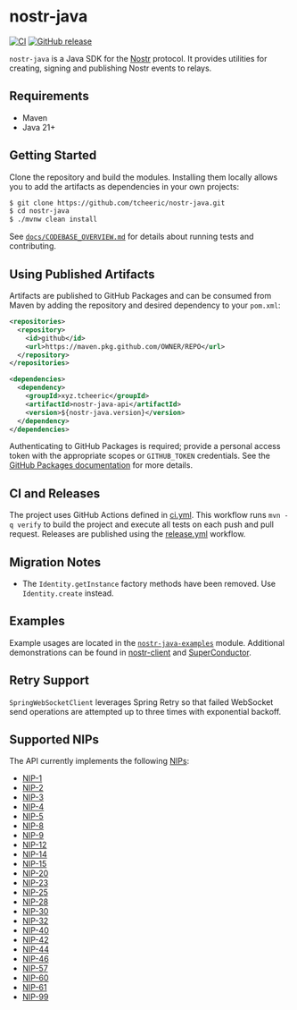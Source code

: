 # nostr-java
[![CI](https://github.com/tcheeric/nostr-java/actions/workflows/ci.yml/badge.svg)](https://github.com/tcheeric/nostr-java/actions/workflows/ci.yml)
[![GitHub release](https://img.shields.io/github/v/release/tcheeric/nostr-java)](https://github.com/tcheeric/nostr-java/releases)

`nostr-java` is a Java SDK for the [Nostr](https://github.com/nostr-protocol/nips) protocol. It provides utilities for creating, signing and publishing Nostr events to relays.

## Requirements
- Maven
- Java 21+

## Getting Started
Clone the repository and build the modules. Installing them locally allows you to add the artifacts as dependencies in your own projects:

```bash
$ git clone https://github.com/tcheeric/nostr-java.git
$ cd nostr-java
$ ./mvnw clean install
```

See [`docs/CODEBASE_OVERVIEW.md`](docs/CODEBASE_OVERVIEW.md) for details about running tests and contributing.

## Using Published Artifacts
Artifacts are published to GitHub Packages and can be consumed from Maven by adding the repository and desired dependency to your `pom.xml`:

```xml
<repositories>
  <repository>
    <id>github</id>
    <url>https://maven.pkg.github.com/OWNER/REPO</url>
  </repository>
</repositories>

<dependencies>
  <dependency>
    <groupId>xyz.tcheeric</groupId>
    <artifactId>nostr-java-api</artifactId>
    <version>${nostr-java.version}</version>
  </dependency>
</dependencies>
```

Authenticating to GitHub Packages is required; provide a personal access token with the appropriate scopes or `GITHUB_TOKEN` credentials. See the [GitHub Packages documentation](https://docs.github.com/en/packages/working-with-a-github-packages-registry/working-with-the-apache-maven-registry) for more details.

## CI and Releases
The project uses GitHub Actions defined in [ci.yml](https://github.com/tcheeric/nostr-java/actions/workflows/ci.yml).
This workflow runs `mvn -q verify` to build the project and execute all tests on each push and pull request.
Releases are published using the [release.yml](https://github.com/tcheeric/nostr-java/actions/workflows/release.yml) workflow.

## Migration Notes
- The `Identity.getInstance` factory methods have been removed. Use `Identity.create` instead.

## Examples
Example usages are located in the [`nostr-java-examples`](./nostr-java-examples) module. Additional demonstrations can be found in [nostr-client](https://github.com/tcheeric/nostr-client) and [SuperConductor](https://github.com/avlo/superconductor).

## Retry Support
`SpringWebSocketClient` leverages Spring Retry so that failed WebSocket send operations are attempted up to three times with exponential backoff.

## Supported NIPs
The API currently implements the following [NIPs](https://github.com/nostr-protocol/nips):
- [NIP-1](https://github.com/nostr-protocol/nips/blob/master/01.md)
- [NIP-2](https://github.com/nostr-protocol/nips/blob/master/02.md)
- [NIP-3](https://github.com/nostr-protocol/nips/blob/master/03.md)
- [NIP-4](https://github.com/nostr-protocol/nips/blob/master/04.md)
- [NIP-5](https://github.com/nostr-protocol/nips/blob/master/05.md)
- [NIP-8](https://github.com/nostr-protocol/nips/blob/master/08.md)
- [NIP-9](https://github.com/nostr-protocol/nips/blob/master/09.md)
- [NIP-12](https://github.com/nostr-protocol/nips/blob/master/12.md)
- [NIP-14](https://github.com/nostr-protocol/nips/blob/master/14.md)
- [NIP-15](https://github.com/nostr-protocol/nips/blob/master/15.md)
- [NIP-20](https://github.com/nostr-protocol/nips/blob/master/20.md)
- [NIP-23](https://github.com/nostr-protocol/nips/blob/master/23.md)
- [NIP-25](https://github.com/nostr-protocol/nips/blob/master/25.md)
- [NIP-28](https://github.com/nostr-protocol/nips/blob/master/28.md)
- [NIP-30](https://github.com/nostr-protocol/nips/blob/master/30.md)
- [NIP-32](https://github.com/nostr-protocol/nips/blob/master/32.md)
- [NIP-40](https://github.com/nostr-protocol/nips/blob/master/40.md)
- [NIP-42](https://github.com/nostr-protocol/nips/blob/master/42.md)
- [NIP-44](https://github.com/nostr-protocol/nips/blob/master/44.md)
- [NIP-46](https://github.com/nostr-protocol/nips/blob/master/46.md)
- [NIP-57](https://github.com/nostr-protocol/nips/blob/master/57.md)
- [NIP-60](https://github.com/nostr-protocol/nips/blob/master/60.md)
- [NIP-61](https://github.com/nostr-protocol/nips/blob/master/61.md)
- [NIP-99](https://github.com/nostr-protocol/nips/blob/master/99.md)
